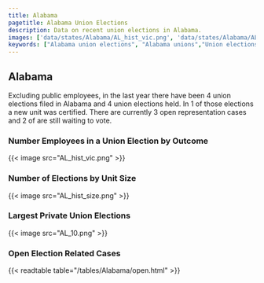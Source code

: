 ```yaml
---
title: Alabama
pagetitle: Alabama Union Elections
description: Data on recent union elections in Alabama.
images: ['data/states/Alabama/AL_hist_vic.png', 'data/states/Alabama/AL_hist_size.png', 'data/states/Alabama/AL_10.png']
keywords: ["Alabama union elections", "Alabama unions","Union elections"]
---
```

##  Alabama

Excluding public employees, in the last year there have been 4 union elections filed in Alabama and 4 union elections held. In 1 of those elections a new unit was certified. There are currently 3 open representation cases and 2 of are still waiting to vote.

### Number Employees in a Union Election by Outcome
{{< image src="AL_hist_vic.png" >}}

### Number of Elections by Unit Size
{{< image src="AL_hist_size.png" >}}

### Largest Private Union Elections
{{< image src="AL_10.png" >}}

### Open Election Related Cases
{{< readtable table="/tables/Alabama/open.html" >}}

